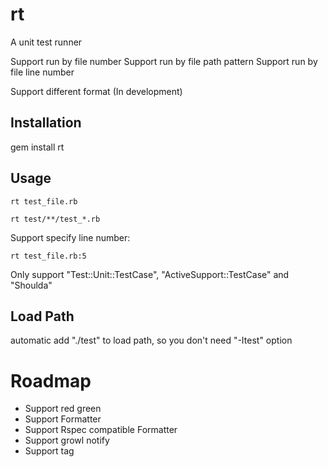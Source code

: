 rt
========

A unit test runner 

Support run by file number 
Support run by file path pattern 
Support run by file line number 


Support different format (In development)


Installation 
-------

  gem install rt


Usage
-----

  `rt test_file.rb`

  `rt test/**/test_*.rb`  

Support specify line number:

  `rt test_file.rb:5` 

Only support "Test::Unit::TestCase", "ActiveSupport::TestCase" and "Shoulda"

Load Path
--------
automatic add "./test" to load path, so you don't need "-Itest" option


Roadmap
=========

* Support red green
* Support Formatter  
* Support Rspec compatible Formatter
* Support growl notify
* Support tag
